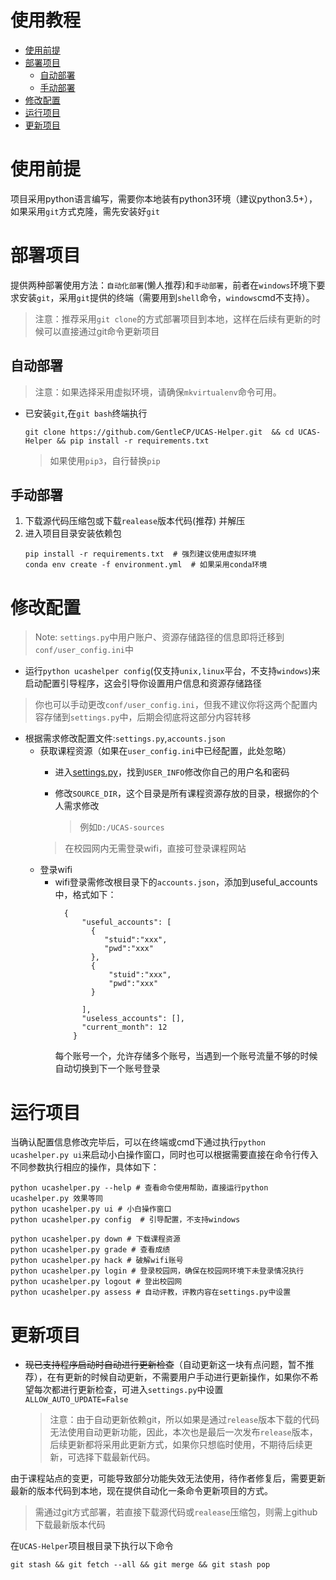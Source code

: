 使用教程
=================

   * [使用前提](#使用前提)
   * [部署项目](#部署项目)
      * [自动部署](#自动部署)
      * [手动部署](#手动部署)
   * [修改配置](#修改配置)
   * [运行项目](#运行项目)
   * [更新项目](#更新项目)


# 使用前提
项目采用python语言编写，需要你本地装有python3环境（建议python3.5+），如果采用`git`方式克隆，需先安装好`git`

# 部署项目
提供两种部署使用方法：`自动化部署`(懒人推荐)和`手动部署`，前者在`windows`环境下要求安装`git`，采用`git`提供的终端（需要用到`shell`命令，`windows`cmd不支持）。
> 注意：推荐采用`git clone`的方式部署项目到本地，这样在后续有更新的时候可以直接通过git命令更新项目

## 自动部署
> 注意：如果选择采用虚拟环境，请确保`mkvirtualenv`命令可用。

- 已安装`git`,在`git bash`终端执行  
    ```text
    git clone https://github.com/GentleCP/UCAS-Helper.git  && cd UCAS-Helper && pip install -r requirements.txt   
    ```
    > 如果使用`pip3`，自行替换`pip`

## 手动部署
1. 下载源代码压缩包或下载`realease`版本代码(推荐) 并解压 
2. 进入项目目录安装依赖包
    ```text
    pip install -r requirements.txt  # 强烈建议使用虚拟环境
    conda env create -f environment.yml  # 如果采用conda环境
    ```

# 修改配置
> Note: `settings.py`中用户账户、资源存储路径的信息即将迁移到`conf/user_config.ini`中

- 运行`python ucashelper config`(仅支持`unix,linux`平台，不支持`windows`)来启动配置引导程序，这会引导你设置用户信息和资源存储路径
> 你也可以手动更改`conf/user_config.ini`，但我不建议你将这两个配置内容存储到`settings.py`中，后期会彻底将这部分内容转移

- 根据需求修改配置文件:`settings.py`,`accounts.json`
    - 获取课程资源（如果在`user_config.ini`中已经配置，此处忽略）
        - 进入[settings.py](settings.py)，找到`USER_INFO`修改你自己的用户名和密码
        - 修改`SOURCE_DIR`，这个目录是所有课程资源存放的目录，根据你的个人需求修改  
          
            > 例如`D:/UCAS-sources`
        > 在校园网内无需登录wifi，直接可登录课程网站
    - 登录wifi  
        - wifi登录需修改根目录下的`accounts.json`，添加到useful_accounts中，格式如下：
            ```text
              {
                  "useful_accounts": [
                    {
                       "stuid":"xxx",
                       "pwd":"xxx"
                    },
                    {
                        "stuid":"xxx",
                        "pwd":"xxx"
                    }
                   
                  ],
                  "useless_accounts": [],
                  "current_month": 12
                }
            ```
            每个账号一个，允许存储多个账号，当遇到一个账号流量不够的时候自动切换到下一个账号登录
    

# 运行项目

当确认配置信息修改完毕后，可以在终端或cmd下通过执行`python ucashelper.py ui`来启动小白操作窗口，同时也可以根据需要直接在命令行传入不同参数执行相应的操作，具体如下：

```text
python ucashelper.py --help # 查看命令使用帮助，直接运行python ucashelper.py 效果等同
python ucashelper.py ui # 小白操作窗口
python ucashelper.py config  # 引导配置，不支持windows

python ucashelper.py down # 下载课程资源
python ucashelper.py grade # 查看成绩
python ucashelper.py hack # 破解wifi账号
python ucashelper.py login # 登录校园网，确保在校园网环境下未登录情况执行
python ucashelper.py logout # 登出校园网
python ucashelper.py assess # 自动评教，评教内容在settings.py中设置
```

# 更新项目
- ~~现已支持程序启动时自动进行更新检查~~（自动更新这一块有点问题，暂不推荐），在有更新的时候自动更新，不需要用户手动进行更新操作，如果你不希望每次都进行更新检查，可进入`settings.py`中设置`ALLOW_AUTO_UPDATE=False`  
    > 注意：由于自动更新依赖git，所以如果是通过`release`版本下载的代码无法使用自动更新功能，因此，本次也是最后一次发布`release`版本，后续更新都将采用此更新方式，如果你只想临时使用，不期待后续更新，可选择下载最新代码。


由于课程站点的变更，可能导致部分功能失效无法使用，待作者修复后，需要更新最新的版本代码到本地，现在提供自动化一条命令更新项目的方式。

> 需通过git方式部署，若直接下载源代码或`realease`压缩包，则需上github下载最新版本代码

在`UCAS-Helper`项目根目录下执行以下命令
```
git stash && git fetch --all && git merge && git stash pop
```


